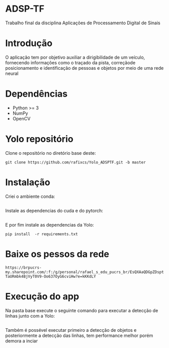# ADSP-TF
Trabalho final da disciplina Aplicações de Processamento Digital de Sinais

# Introdução
O aplicação tem por objetivo auxiliar a dirigibilidade de um veículo, fornecendo informações como o traçado da pista, correçãode posicionamento e identificação de pessoas e objetos por meio de uma rede neural

# Dependências
* Python >= 3
* NumPy
* OpenCV 

# Yolo repositório
Clone o repositório no diretório base deste:

```cd ADSP-TF/
git clone https://github.com/rafixcs/Yolo_ADSPTF.git -b master
```

# Instalação
Criei o ambiente conda:

```conda create -n yolo python=3.7
```

Instale as dependencias do cuda e do pytorch:

```conda install -c pytorch pytorch==1.7.0 torchvision cudatoolkit=10.1
```

E por fim instale as dependencias da Yolo:

```cd Yolo_ADSPTF
pip install  -r requirements.txt
```

# Baixe os pessos da rede

`https://brpucrs-my.sharepoint.com/:f:/g/personal/rafael_s_edu_pucrs_br/EsQXAaQDGpZDsptTaURmbk4BjVyT0V9-Oo637OyG6cviHw?e=kKKdLY`

# Execução do app

Na pasta base execute o seguinte comando para executar a detecção de linhas junto com a Yolo:

```python -m src.app --path <path do arquivo de video .mp4>
```

Também é possével executar primeiro a detecção de objetos e posteriormente a detecção das linhas, tem performance melhor porém demora a inciar

```python -m src.app --path <path do arquivo de video .mp4> --dis-yolo --pre-detect
```



